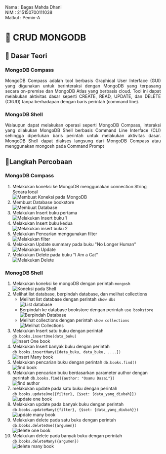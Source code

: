 Nama : Bagas Mahda Dhani <br>
NIM : 215150700111038 <br>
Matkul : Pemin-A

# 📖 CRUD MONGODB

## 📒 Dasar Teori

### MongoDB Compass

<p align="justify">
MongoDB Compass adalah tool berbasis Graphical User Interface (GUI) yang digunakan untuk berinteraksi dengan MongoDB yang terpasang secara on-premise dan MongoDB Atlas yang berbasis cloud. Tool ini dapat melakukan aktivitas dasar seperti CREATE, READ, UPDATE, dan DELETE (CRUD) tanpa berhadapan dengan baris perintah (command line).
</p>

### MongoDB Shell

<p align="justify">
Walaupun dapat melakukan operasi seperti MongoDB Compass, interaksi yang dilakukan MongoDB Shell berbasis Command Line Interface (CLI) sehingga diperlukan baris perintah untuk melakukan aktivitas dasar. MongoDB Shell dapat diakses langsung dari MongoDB Compass atau menggunakan mongosh pada Command Prompt
</p>

## 📒Langkah Percobaan

### MongoDB Compass

1. Melakukan koneksi ke MongoDB menggunakan connection String Secara local <br>
   ![Membuat Koneksi pada MongoDB](../Screenshot/Modul_2/1_Membuat_Connection.png)
2. Membuat Database bookstore <br>
   ![Membuat Database](../Screenshot/Modul_2/2_Membuat_Database.png)
3. Melakukan Insert buku pertama <br>
   ![Melakukan Insert buku 1](../Screenshot/Modul_2/3_Insert_Book_1.png)
4. Melakukan Insert buku kedua <br>
   ![Melakukan insert buku 2](/Screenshot/Modul_2/4_Insert_Book_2.png)
5. Melakukan Pencarian menggunakan filter <br>
   ![Melakukan filter](/Screenshot/Modul_2/5_Filter_Author.png)
6. Melakukan Update summary pada buku "No Longer Human" <br>
   ![Melakukan Update](/Screenshot/Modul_2/6_Update_Summary.png)
7. Melakukan Delete pada buku "I Am a Cat" <br>
   ![Melakukan Delete](/Screenshot//Modul_2/7_Delete_Data.png)
   <br>

### MonogDB Shell

1. Melakukan koneksi ke mongoDB dengan perintah `mongosh`
   ![Koneksi pada Shell](/Screenshot/Modul_2/8_Koneksi_Shell.png)
2. Melihat list database, berpindah database, dan melihat collections
   - Melihat list database dengan perintah `show dbs` <br>
     ![List database](/Screenshot/Modul_2/8_List_Database.png)
   - Berpindah ke database bookstore dengan perintah `use bookstore` <br>
     ![Berpindah Database](/Screenshot/Modul_2/9_berpindah_database_bookstore.png)
   - Melihat collections dengan perintah `show collections` <br>
     ![Melihat Collections](/Screenshot/Modul_2/10_melihat_collections.png)
3. Melakukan Insert satu buku dengan perintah `db.books.insertOne(data_buku)` <br>
   ![Insert One book](/Screenshot/Modul_2/11_Insert_One_shell.png)
4. Melakukan Insert banyak buku dengan perintah `db.books.insertMany([data_buku, data_buku, ....])` <br>
   ![Insert Many book](/Screenshot/Modul_2/12_Inser_Many_shell.png)
5. Melakukan pencarian buku dengan perintah `db.books.find()` <br>
   ![find book](/Screenshot/Modul_2/13_find_book_shell.png) <br>
6. Melakukan pencarian buku berdasarkan parameter author dengan perintah `db.books.find({author: "Osamu Dazai"})` <br>
   ![find author](/Screenshot/Modul_2/14_find_author_shell.png)
7. melakukan update pada satu buku dengan perintah `db.books.updateOne({filter}, {$set: {data_yang_diubah}})` <br>
   ![update one book](/Screenshot/Modul_2/15_update_summary_shell.png)
8. Melakukan update pada banyak buku dengan perintah `db.books.updateMany({filter}, {$set: {data_yang_diubah}})` <br>
   ![update many book](/Screenshot/Modul_2/16_update_many_shell.png)
9. Melakukan delete pada satu buku dengan perintah `db.books.deleteOne({argumen})` <br>
   ![delete one book](/Screenshot/Modul_2/17_delete_one_shell.png)
10. Melakukan delete pada banyak buku dengan perintah `db.books.deleteMany({argumen})` <br>
    ![delete many book](/Screenshot/Modul_2/18_delete_many_shell.png)
